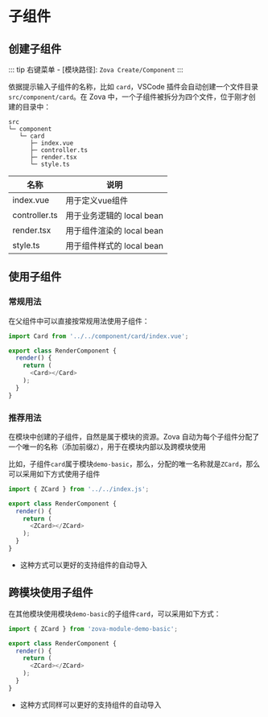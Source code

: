 # 子组件

## 创建子组件

::: tip
右键菜单 - [模块路径]: `Zova Create/Component`
:::

依据提示输入子组件的名称，比如 `card`，VSCode 插件会自动创建一个文件目录`src/component/card`。在 Zova 中，一个子组件被拆分为四个文件，位于刚才创建的目录中：

```
src
└─ component
   └─ card
      ├─ index.vue
      ├─ controller.ts
      ├─ render.tsx
      └─ style.ts
```

| 名称          | 说明                      |
| ------------- | ------------------------- |
| index.vue     | 用于定义vue组件           |
| controller.ts | 用于业务逻辑的 local bean |
| render.tsx    | 用于组件渲染的 local bean |
| style.ts      | 用于组件样式的 local bean |

## 使用子组件

### 常规用法

在父组件中可以直接按常规用法使用子组件：

```typescript
import Card from '../../component/card/index.vue';

export class RenderComponent {
  render() {
    return (
      <Card></Card>
    );
  }
}
```

### 推荐用法

在模块中创建的子组件，自然是属于模块的资源。Zova 自动为每个子组件分配了一个唯一的名称（添加前缀`Z`），用于在模块内部以及跨模块使用

比如，子组件`card`属于模块`demo-basic`，那么，分配的唯一名称就是`ZCard`，那么可以采用如下方式使用子组件

```typescript
import { ZCard } from '../../index.js';

export class RenderComponent {
  render() {
    return (
      <ZCard></ZCard>
    );
  }
}
```

- 这种方式可以更好的支持组件的自动导入

## 跨模块使用子组件

在其他模块使用模块`demo-basic`的子组件`card`，可以采用如下方式：

```typescript
import { ZCard } from 'zova-module-demo-basic';

export class RenderComponent {
  render() {
    return (
      <ZCard></ZCard>
    );
  }
}
```

- 这种方式同样可以更好的支持组件的自动导入
